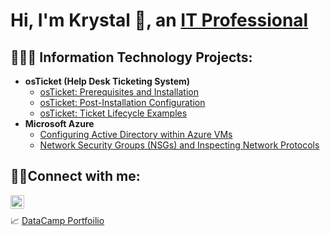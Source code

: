 <h1>Hi, I'm Krystal 🍒, an <a href="https://www.linkedin.com/in/krystal-cherry-72a20b36/">IT Professional</a></h1>

<h2> 👩🏽‍💻 Information Technology Projects:</h2>

- <b>osTicket (Help Desk Ticketing System)</b>
  - [osTicket: Prerequisites and Installation](https://github.com/krystalcherry/osticket-prereqs)
  - [osTicket: Post-Installation Configuration](https://github.com/krystalcherry/post-install-config)
  - [osTicket: Ticket Lifecycle Examples](https://github.com/krystalcherry/ticket-lifecycle)
- <b>Microsoft Azure</b>
  - [Configuring Active Directory within Azure VMs](https://github.com/krystalcherry/configure-ad)
  - [Network Security Groups (NSGs) and Inspecting Network Protocols](https://github.com/krystalcherry/azure-network-protocols)

<h2>🤳🏽Connect with me:</h2>

[<img align="left" alt="Josh | LinkedIn" width="22px" src="https://cdn.jsdelivr.net/npm/simple-icons@v3/icons/linkedin.svg" />][linkedin]

[linkedin]: https://linkedin.com/in/krystal-cherry-72a20b36
<br>
<p> 📈 <a href="https://www.datacamp.com/portfolio/aquapaine83">DataCamp Portfoilio</a></p>
